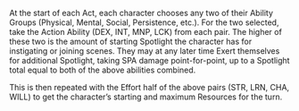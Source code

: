 At the start of each Act, each character chooses any two of their Ability Groups (Physical, Mental, Social, Persistence, etc.). 
For the two selected, take the Action Ability (DEX, INT, MNP, LCK) from each pair. 
The higher of these two is the amount of starting Spotlight the character has for instigating or joining scenes. 
They may at any later time Exert themselves for additional Spotlight, taking SPA damage point-for-point, up to a Spotlight total equal to both of the above abilities combined.

This is then repeated with the Effort half of the above pairs (STR, LRN, CHA, WILL) to get the character’s starting and maximum Resources for the turn.

